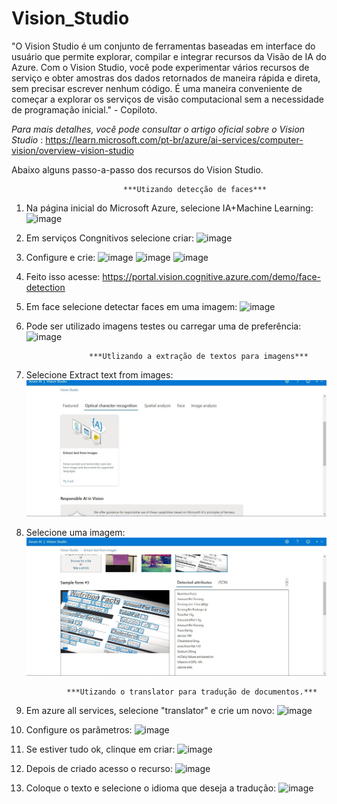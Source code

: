 # Vision_Studio

"O Vision Studio é um conjunto de ferramentas baseadas em interface do usuário que permite explorar, compilar e integrar recursos da Visão de IA do Azure. Com o Vision Studio, você pode experimentar vários recursos de serviço e obter amostras dos dados retornados de maneira rápida e direta, sem precisar escrever nenhum código. É uma maneira conveniente de começar a explorar os serviços de visão computacional sem a necessidade de programação inicial." - Copiloto.

*Para mais detalhes, você pode consultar o artigo oficial sobre o Vision Studio* : https://learn.microsoft.com/pt-br/azure/ai-services/computer-vision/overview-vision-studio

Abaixo alguns passo-a-passo dos recursos do Vision Studio.

                             ***Utizando detecção de faces***

1. Na página inicial do Microsoft Azure, selecione IA+Machine Learning:
![image](https://github.com/noecir/faceazure/assets/161195278/2002afd5-9e61-4661-90fc-74413a80209b)

2. Em serviços Congnitivos selecione criar:
![image](https://github.com/noecir/faceazure/assets/161195278/753e8823-8fc4-4c00-8c88-faab5d3f0ecc)

3. Configure e crie:
![image](https://github.com/noecir/faceazure/assets/161195278/8d7b98c0-92d8-434b-acb6-a770e248fc16)
![image](https://github.com/noecir/faceazure/assets/161195278/5c6d9cae-e797-41e7-9f42-ad21158b4eab)
![image](https://github.com/noecir/faceazure/assets/161195278/6bbe65e9-8e64-4938-afc8-5e5e6ed865d7)

4. Feito  isso acesse: https://portal.vision.cognitive.azure.com/demo/face-detection
5. Em face selecione detectar faces em uma imagem:
![image](https://github.com/noecir/faceazure/assets/161195278/c2d3f2ee-9782-431c-9861-6fcd50457d77)

6. Pode ser utilizado imagens testes ou carregar uma de preferência:
![image](https://github.com/noecir/faceazure/assets/161195278/0b6917f2-b1a9-401e-a9b0-12a4e635eed3)


                     ***Utlizando a extração de textos para imagens***

1. Selecione Extract text from images:
![Alt text](image.png)

2. Selecione uma imagem:
![Alt text](image-1.png)



                ***Utizando o translator para tradução de documentos.***

1. Em azure all services, selecione "translator" e crie um novo:
![image](https://github.com/noecir/faceazure/assets/161195278/14ad4acf-b60a-4293-b549-c11f892928f3)

2. Configure os parâmetros:
![image](https://github.com/noecir/faceazure/assets/161195278/2f7e5e43-98c0-4464-81ae-fb0e5ea679e8)

3. Se estiver tudo ok, clinque em criar:
![image](https://github.com/noecir/faceazure/assets/161195278/36ed751c-1928-42fd-8935-b7565210df2a)

4. Depois de criado acesso o recurso:
![image](https://github.com/noecir/faceazure/assets/161195278/0f51886d-ea70-44be-b185-648a8c1b4834)

5. Coloque o texto e selecione o idioma que deseja a tradução:
![image](https://github.com/noecir/faceazure/assets/161195278/ecdf403b-0f96-4cab-923f-11cd017ad004)




